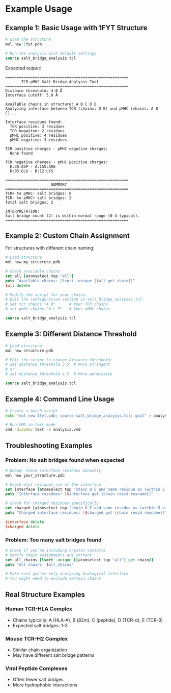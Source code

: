 # Example Usage

## Example 1: Basic Usage with 1FYT Structure

```tcl
# Load the structure
mol new 1fyt.pdb

# Run the analysis with default settings
source salt_bridge_analysis.tcl
```

Expected output:
```
======================================================
       TCR-pMHC Salt Bridge Analysis Tool
======================================================
Distance threshold: 4.0 Å
Interface cutoff: 5.0 Å

Available chains in structure: A B C D E
Analyzing interface between TCR (chains: D E) and pMHC (chains: A B C)...

Interface residues found:
  TCR positive: 3 residues
  TCR negative: 2 residues
  pMHC positive: 4 residues
  pMHC negative: 3 residues

TCR positive charges - pMHC negative charges:
  None found

TCR negative charges - pMHC positive charges:
  E:30:ASP - A:155:ARG
  D:95:GLU - B:12:LYS

======================================================
                    SUMMARY
======================================================
TCR+ to pMHC- salt bridges: 0
TCR- to pMHC+ salt bridges: 2
Total salt bridges: 2

INTERPRETATION:
Salt bridge count (2) is within normal range (0-4 typical).
======================================================
```

## Example 2: Custom Chain Assignment

For structures with different chain naming:

```tcl
# Load structure
mol new my_structure.pdb

# Check available chains
set all [atomselect top "all"]
puts "Available chains: [lsort -unique [$all get chain]]"
$all delete

# Modify the script for your chains
# Edit the configuration section in salt_bridge_analysis.tcl:
# set tcr_chains "A B"      # Your TCR chains
# set pmhc_chains "H L P"   # Your pMHC chains

source salt_bridge_analysis.tcl
```

## Example 3: Different Distance Threshold

```tcl
# Load structure
mol new structure.pdb

# Edit the script to change distance threshold:
# set distance_threshold 3.5  # More stringent
# or
# set distance_threshold 4.5  # More permissive

source salt_bridge_analysis.tcl
```

## Example 4: Command Line Usage

```bash
# Create a batch script
echo "mol new 1fyt.pdb; source salt_bridge_analysis.tcl; quit" > analysis.vmd

# Run VMD in text mode
vmd -dispdev text -e analysis.vmd
```

## Troubleshooting Examples

### Problem: No salt bridges found when expected

```tcl
# Debug: Check interface residues manually
mol new your_structure.pdb

# Check what residues are at the interface
set interface [atomselect top "chain D E and same residue as (within 5 of chain A B C)"]
puts "Interface residues: [$interface get {chain resid resname}]"

# Check for charged residues specifically
set charged [atomselect top "chain D E and same residue as (within 5 of chain A B C) and (resname ARG LYS ASP GLU)"]
puts "Charged interface residues: [$charged get {chain resid resname}]"

$interface delete
$charged delete
```

### Problem: Too many salt bridges found

```tcl
# Check if you're including crystal contacts
# Verify chain assignments are correct
set all_chains [lsort -unique [[atomselect top "all"] get chain]]
puts "All chains: $all_chains"

# Make sure you're only analyzing biological interface
# You might need to exclude certain chains
```

## Real Structure Examples

### Human TCR-HLA Complex
- Chains typically: A (HLA-A), B (β2m), C (peptide), D (TCR-α), E (TCR-β)
- Expected salt bridges: 1-3

### Mouse TCR-H2 Complex  
- Similar chain organization
- May have different salt bridge patterns

### Viral Peptide Complexes
- Often fewer salt bridges
- More hydrophobic interactions
